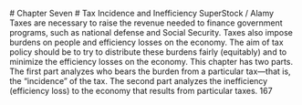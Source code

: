 \# Chapter Seven # Tax Incidence and Inefficiency SuperStock / Alamy Taxes are necessary to raise the revenue needed to finance government programs, such as national defense and Social Security. Taxes also impose burdens on people and efficiency losses on the economy. The aim of tax policy should be to try to distribute these burdens fairly (equitably) and to minimize the efficiency losses on the economy. This chapter has two parts. The first part analyzes who bears the burden from a particular tax—that is, the “incidence” of the tax. The second part analyzes the inefficiency (efficiency loss) to the economy that results from particular taxes. 167